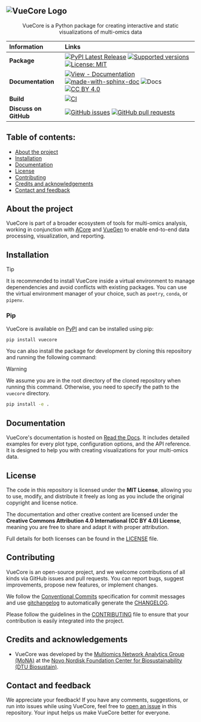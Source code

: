 ## ![VueCore Logo](https://raw.githubusercontent.com/Multiomics-Analytics-Group/vuecore/HEAD/docs/images/logo/vuecore_logo.svg)

<p align="center">
   VueCore is a Python package for creating interactive and static visualizations of multi-omics data
</p>

| Information           | Links                                                                                                                                                                                                                                                                                                                                                                                                                                                                                                                 |
| :-------------------- | :-------------------------------------------------------------------------------------------------------------------------------------------------------------------------------------------------------------------------------------------------------------------------------------------------------------------------------------------------------------------------------------------------------------------------------------------------------------------------------------------------------------------- |
| **Package**           | [![PyPI Latest Release](https://img.shields.io/pypi/v/vuecore.svg)][vuecore-pypi] [![Supported versions](https://img.shields.io/pypi/pyversions/vuecore.svg)][vuecore-pypi] [![License: MIT](https://img.shields.io/badge/License-MIT-yellow.svg)][mit-license]|
| **Documentation**     | [![View - Documentation](https://img.shields.io/badge/view-Documentation-blue?style=flat)][vuecore-docs] [![made-with-sphinx-doc](https://img.shields.io/badge/Made%20with-Sphinx-1f425f.svg)](https://www.sphinx-doc.org/) ![Docs](https://readthedocs.org/projects/vuecore/badge/?style=flat) [![CC BY 4.0][cc-by-shield]][vuecore-license]|
| **Build**             | [![CI](https://github.com/Multiomics-Analytics-Group/vuecore/actions/workflows/cdci.yml/badge.svg)][ci-gh-action]|                                                                                     
| **Discuss on GitHub** | [![GitHub issues](https://img.shields.io/github/issues/Multiomics-Analytics-Group/vuecore)][issues] [![GitHub pull requests](https://img.shields.io/github/issues-pr/Multiomics-Analytics-Group/vuecore)][pulls]|

## Table of contents:

- [About the project](#about-the-project)
- [Installation](#installation)
- [Documentation](#documentation)
- [License](#license)
- [Contributing](#contributing)
- [Credits and acknowledgements](#credits-and-acknowledgements)
- [Contact and feedback](#contact-and-feedback)

## About the project

VueCore is part of a broader ecosystem of tools for multi-omics analysis, working in conjunction with [ACore][acore] and [VueGen][vuegen] to enable end-to-end data processing, visualization, and reporting.

## Installation

> [!TIP]
> It is recommended to install VueCore inside a virtual environment to manage depenendencies and avoid conflicts with existing packages. You can use the virtual environment manager of your choice, such as `poetry`, `conda`, or `pipenv`.

### Pip

VueCore is available on [PyPI][vuecore-pypi] and can be installed using pip:

```bash
pip install vuecore
```

You can also install the package for development by cloning this repository and running the following command:

> [!WARNING]
> We assume you are in the root directory of the cloned repository when running this command. Otherwise, you need to specify the path to the `vuecore` directory.

```bash
pip install -e .
```

## Documentation

VueCore's documentation is hosted on [Read the Docs][vuecore-docs]. It includes detailed examples for every plot type, configuration options, and the API reference. It is designed to help you with creating visualizations for your multi-omics data.

## License

The code in this repository is licensed under the **MIT License**, allowing you to use, modify, and distribute it freely as long as you include the original copyright and license notice.

The documentation and other creative content are licensed under the **Creative Commons Attribution 4.0 International (CC BY 4.0) License**, meaning you are free to share and adapt it with proper attribution.

Full details for both licenses can be found in the [LICENSE][vuecore-license] file.

## Contributing

VueCore is an open-source project, and we welcome contributions of all kinds via GitHub issues and pull requests. You can report bugs, suggest improvements, propose new features, or implement changes. 

We follow the [Conventional Commits][conventional-commits] specification for commit messages and use [gitchangelog][gitchangelog-docs] to automatically generate the [CHANGELOG](CHANGELOG.md).

Please follow the guidelines in the [CONTRIBUTING](CONTRIBUTING.md) file to ensure that your contribution is easily integrated into the project.

## Credits and acknowledgements

- VueCore was developed by the [Multiomics Network Analytics Group (MoNA)][Mona] at the [Novo Nordisk Foundation Center for Biosustainability (DTU Biosustain)][Biosustain].

## Contact and feedback

We appreciate your feedback! If you have any comments, suggestions, or run into issues while using VueCore, feel free to [open an issue][new-issue] in this repository. Your input helps us make VueCore better for everyone.


[vuecore-pypi]: https://pypi.org/project/vuecore/
[vuecore-license]: https://github.com/Multiomics-Analytics-Group/vuecore/blob/main/LICENSE.md
[vuecore-docs]: https://vuecore.readthedocs.io/
[cc-by-shield]: https://img.shields.io/badge/License-CC%20BY%204.0-lightgrey.svg
[mit-license]: https://opensource.org/licenses/MIT
[ci-gh-action]: https://github.com/Multiomics-Analytics-Group/vuecore/actions/workflows/cdci.yml
[issues]: https://github.com/Multiomics-Analytics-Group/vuecore/issues
[pulls]: https://github.com/Multiomics-Analytics-Group/vuecore/pulls
[vuegen]: https://github.com/Multiomics-Analytics-Group/vuegen
[acore]: https://github.com/Multiomics-Analytics-Group/acore
[conventional-commits]: https://www.conventionalcommits.org/
[gitchangelog-docs]: https://pawamoy.github.io/git-changelog/
[Mona]: https://multiomics-analytics-group.github.io/
[Biosustain]: https://www.biosustain.dtu.dk/
[new-issue]:https://github.com/Multiomics-Analytics-Group/vuecore/issues/new